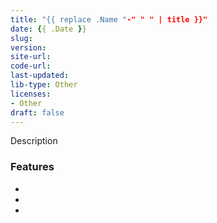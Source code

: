 ```yaml
---
title: "{{ replace .Name "-" " " | title }}"
date: {{ .Date }}
slug: 
version: 
site-url:
code-url:
last-updated:
lib-type: Other
licenses: 
- Other
draft: false
---
```


Description

<!--more-->

### Features
- 
- 
-

